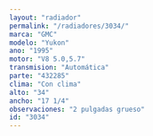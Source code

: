 ```yaml
---
layout: "radiador"
permalink: "/radiadores/3034/"
marca: "GMC"
modelo: "Yukon"
ano: "1995"
motor: "V8 5.0,5.7"
transmision: "Automática"
parte: "432285"
clima: "Con clima"
alto: "34"
ancho: "17 1/4"
observaciones: "2 pulgadas grueso"
id: "3034"
---
```


